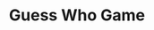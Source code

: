 ---
description: 'This gender-inclusive illustrated version of the classic guess who game is my final project for the AllWomen Web Dev Bootcamp.'
image: 
  alt: 'Guess who game home page'
  url: '../../images/projects/guess-who.png'

link: 'https://guess-who-game.vercel.app/'
technologies: ['React', 'MaterialUI']
title: 'Guess Who Game'
---